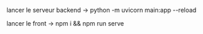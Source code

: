 lancer le serveur backend -> python -m uvicorn main:app --reload

lancer le front -> npm i && npm run serve